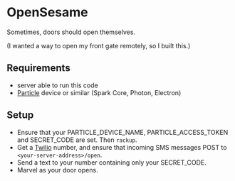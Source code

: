 # OpenSesame

Sometimes, doors should open themselves.

(I wanted a way to open my front gate remotely, so I built this.)

## Requirements

* server able to run this code
* [Particle](http://particle.io) device or similar (Spark Core, Photon, Electron)

## Setup

* Ensure that your PARTICLE_DEVICE_NAME, PARTICLE_ACCESS_TOKEN and SECRET_CODE are set. Then `rackup`.
* Get a [Twilio](http://twilio.com) number, and ensure that incoming SMS messages POST to `<your-server-address>/open`.
* Send a text to your number containing only your SECRET_CODE.
* Marvel as your door opens.
